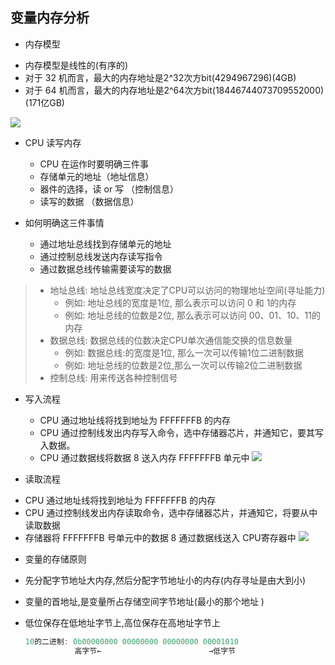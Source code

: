 ## 变量内存分析

- 内存模型

+ 内存模型是线性的(有序的)
+ 对于 32 机而言，最大的内存地址是2^32次方bit(4294967296)(4GB)
+ 对于 64 机而言，最大的内存地址是2^64次方bit(18446744073709552000)(171亿GB)

![](https://img-blog.csdnimg.cn/img_convert/c15e330e2723191671e55b27cd9e4f1c.png)

- CPU 读写内存

  + CPU 在运作时要明确三件事

  * 存储单元的地址（地址信息）
  * 器件的选择，读 or 写 （控制信息）
  * 读写的数据 （数据信息）

- 如何明确这三件事情

  + 通过地址总线找到存储单元的地址
  + 通过控制总线发送内存读写指令
  + 通过数据总线传输需要读写的数据

 >   * 地址总线:  地址总线宽度决定了CPU可以访问的物理地址空间(寻址能力)
 >     + 例如: 地址总线的宽度是1位, 那么表示可以访问 0 和 1的内存
 >     + 例如: 地址总线的位数是2位, 那么表示可以访问 00、01、10、11的内存
 >    * 数据总线: 数据总线的位数决定CPU单次通信能交换的信息数量
 >      + 例如: 数据总线:的宽度是1位, 那么一次可以传输1位二进制数据
 >      + 例如: 地址总线的位数是2位,那么一次可以传输2位二进制数据
 >    * 控制总线: 用来传送各种控制信号

- 写入流程
  + CPU 通过地址线将找到地址为 FFFFFFFB 的内存
  + CPU 通过控制线发出内存写入命令，选中存储器芯片，并通知它，要其写入数据。
  + CPU 通过数据线将数据 8 送入内存 FFFFFFFB 单元中
    ![](https://img-blog.csdnimg.cn/img_convert/ed76e9a4a2ce06d0a3cd20192956f863.png)



- 读取流程

+ CPU 通过地址线将找到地址为 FFFFFFFB 的内存
+ CPU 通过控制线发出内存读取命令，选中存储器芯片，并通知它，将要从中读取数据
+ 存储器将 FFFFFFFB 号单元中的数据 8 通过数据线送入 CPU寄存器中
  ![](https://img-blog.csdnimg.cn/img_convert/2fb17f543aa500524932669a322cd57a.png)


- 变量的存储原则

+ 先分配字节地址大内存,然后分配字节地址小的内存(内存寻址是由大到小)

+ 变量的首地址,是变量所占存储空间字节地址(最小的那个地址 )

+ 低位保存在低地址字节上,高位保存在高地址字节上

  ```c
  10的二进制: 0b00000000 00000000 00000000 00001010
             高字节←                        →低字节
  ```

